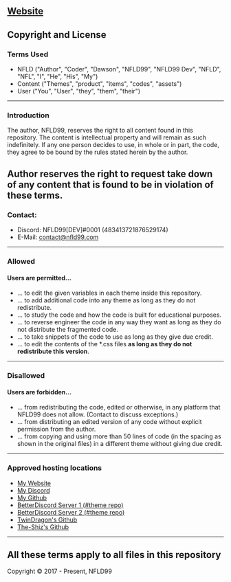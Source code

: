 [Website](https://nfld99.com)
---
## Copyright and License
### Terms Used
- NFLD ("Author", "Coder", "Dawson", "NFLD99", "NFLD99 Dev", "NFLD", "NFL", "I", "He", "His", "My")
- Content ("Themes", "product", "items", "codes", "assets")
- User ("You", "User", "they", "them", "their")
---
### Introduction
The author, NFLD99, reserves the right to all content found in this repository. The content is intellectual property and will remain as such indefinitely. If any one person decides to use, in whole or in part, the code, they agree to be bound by the rules stated herein by the author.

Author reserves the right to request take down of any content that is found to be in violation of these terms.
---
### Contact:
+ Discord: NFLD99[DEV]#0001 (483413721876529174)
+ E-Mail: contact@nfld99.com
---
### Allowed
#### Users are permitted...
- ... to edit the given variables in each theme inside this repository.
- ... to add additional code into any theme as long as they do not redistribute.
- ... to study the code and how the code is built for educational purposes.
- ... to reverse engineer the code in any way they want as long as they do not distribute the fragmented code.
- ... to take snippets of the code to use as long as they give due credit.
- ... to edit the contents of the *.css files **as long as they do not redistribute this version**.
---
### Disallowed
#### Users are forbidden...
- ... from redistributing the code, edited or otherwise, in any platform that NFLD99 does not allow. (Contact to discuss exceptions.)
- ... from distributing an edited version of any code without explicit permission from the author.
- ... from copying and using more than 50 lines of code (in the spacing as shown in the original files) in a different theme without giving due credit.
---
### Approved hosting locations
- [My Website](https://nfld99.com/)  
- [My Discord](https://nfld99.com/discord)  
- [My Github](https://nfld99.com/github)  
- [BetterDiscord Server 1 (#theme repo)](https://nfld99.com/BD1)  
- [BetterDiscord Server 2 (#theme repo)](https://nfld99.com/BD2)  
- [TwinDragon's Github](https://github.com/TwinDragon)  
- [The-Shiz's Github](https://github.com/The-Shiz)  
---
**All these terms apply to all files in this repository**
---
Copyright © 2017 - Present, NFLD99
